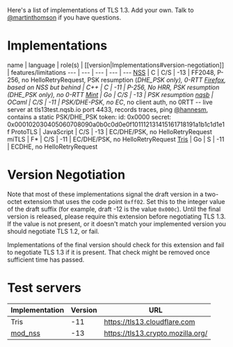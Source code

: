 Here's a list of implementations of TLS 1.3.  Add your own.  Talk to [@martinthomson](/martinthomson) if you have questions.

# Implementations

name | language | role(s) | [[version|Implementations#version-negotiation]] | features/limitations
--- | --- | --- | --- | ---
[NSS](https://hg.mozilla.org/projects/nss) | C | C/S | -13 | FF2048, P-256, no HelloRetryRequest, PSK resumption (*DHE_PSK only), 0-RTT
[Firefox](https://hg.mozilla.org/mozilla-central), based on NSS but behind | C++ | C |  -11 | P-256, No HRR, PSK resumption (DHE_PSK only), no 0-RTT
[Mint](https://github.com/bifurcation/mint) | Go | C/S | -13 | PSK resumption
[nqsb](https://github.com/mirleft/ocaml-tls/tree/tls13) | OCaml | C/S | -11 | PSK/DHE-PSK, no EC*, no client auth, no 0RTT -- live server at tls13test.nqsb.io port 4433, records traces, ping [@hannesm](https://github.com/hannesm), contains a static PSK/DHE_PSK token: id: 0x0000 secret: 0x000102030405060708090a0b0c0d0e0f101112131415161718191a1b1c1d1e1f
ProtoTLS | JavaScript | C/S | -13 | EC/DHE/PSK, no HelloRetryRequest
miTLS | F* | C/S | -11 | EC/DHE/PSK, no HelloRetryRequest
[Tris](https://github.com/cloudflare/tls-tris) | Go | S | -11 | ECDHE, no HelloRetryRequest

# Version Negotiation

Note that most of these implementations signal the draft version in a two-octet extension that uses the code point `0xff02`.  Set this to the integer value of the draft suffix (for example, draft -12 is the value `0x000c`).  Until the final version is released, please require this extension before negotiating TLS 1.3.  If the value is not present, or it doesn't match your implemented version you should negotiate TLS 1.2, or fail.

Implementations of the final version should check for this extension and fail to negotiate TLS 1.3 if it is present.  That check might be removed once sufficient time has passed.

# Test servers

Implementation | Version | URL
--- | --- | ---
Tris | -11 | https://tls13.cloudflare.com 
[mod_nss](https://fedorahosted.org/mod_nss/) | -13 | https://tls13.crypto.mozilla.org/ 
